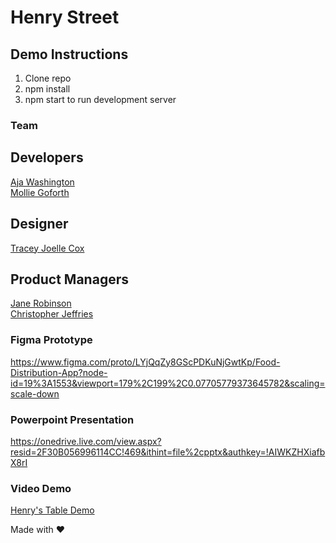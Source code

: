 # Henry Street 

## Demo Instructions

1. Clone repo
2. npm install
3. npm start to run development server 


### Team 
## Developers 
[Aja Washington](https://www.linkedin.com/in/ajawashington/)\
[Mollie Goforth](https://www.linkedin.com/in/molliegoforth818/)

## Designer
[Tracey Joelle Cox](https://www.linkedin.com/in/traceyjcox/)

## Product Managers 
[Jane Robinson](https://www.linkedin.com/in/jane-robinson-mazur/)\
[Christopher Jeffries](https://www.linkedin.com/in/christopherljeffries/)



### Figma Prototype 
https://www.figma.com/proto/LYjQqZy8GScPDKuNjGwtKp/Food-Distribution-App?node-id=19%3A1553&viewport=179%2C199%2C0.07705779373645782&scaling=scale-down

### Powerpoint Presentation 
https://onedrive.live.com/view.aspx?resid=2F30B056996114CC!469&ithint=file%2cpptx&authkey=!AIWKZHXiafbX8rI

### Video Demo 
[Henry's Table Demo](https://www.linkedin.com/posts/ajawashington_so-happy-i-attended-valtech-social-impact-activity-6756686524542181376-EhRJ)

Made with :heart:
